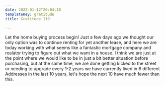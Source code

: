 ```yaml
---
date: 2022-01-12T20:04:10
templateKey: gratitude
title: Gratitude 119

---
```



Let the home buying process begin!  Just a few days ago we thought our
only option was to continue renting for yet another lease, and here we
are today working with what seems like a fantastic mortgage company and
realator trying to figure out what we want in a house.  I think we are
just at the point where we would like to be in just a bit better
situation before purchasing, but at the same time, we are done getting
kicked to the street or needing to upgrade every 1-2 years we have
currently lived in 6 different Addresses in the last 10 years, let's
hope the next 10 have much fewer than this.
